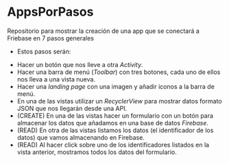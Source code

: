 # AppsPorPasos
Repositorio para mostrar la creación de una app que se conectará a Friebase en 7 pasos generales

* Estos pasos serán:  
- Hacer un botón que nos lleve a otra _Activity_.  
- Hacer una barra de menú (_Toolbar_) con tres botones, cada uno de ellos nos lleva a una vista nueva.  
- Hacer una _landing page_ con una imagen y añadir iconos a la barra de menú.  
- En una de las vistas utilizar un _RecyclerView_ para mostrar datos formato JSON que nos llegarán desde una API.  
- (CREATE) En una de las vistas hacer un formulario con un botón para almacenar los datos que añadamos en una base de datos _Firebase_.  
- (READ) En otra de las vistas listamos los datos (el identificador de los datos) que vamos almacenando en Firebase.  
- (READ) Al hacer click sobre uno de los identificadores listados en la vista anterior, mostramos todos los datos del formulario.  
